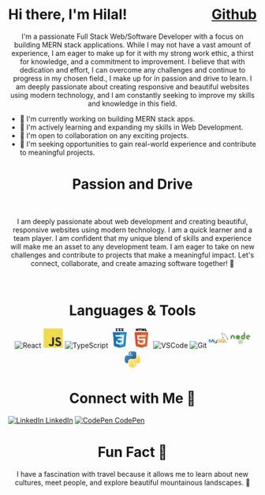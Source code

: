 # Hi there, I'm Hilal! <a href="https://Github.com/HilalAyaz" style="float: right;">Github</a>


<p align="center">
I'm a passionate Full Stack Web/Software Developer with a focus on building MERN stack applications. While I may not have a vast amount of experience, I am eager to make up for it with my strong work ethic, a thirst for knowledge, and a commitment to improvement. I believe that with dedication and effort, I can overcome any challenges and continue to progress in my chosen field., I make up for in passion and drive to learn. I am deeply passionate about creating responsive and beautiful websites using modern technology, and I am constantly seeking to improve my skills and knowledge in this field.</p>

- 🔭 I'm currently working on building MERN stack apps.
- 🌱 I'm actively learning and expanding my skills in Web Development.
- 💼 I'm open to collaboration on any exciting projects.
- 🤔 I'm seeking opportunities to gain real-world experience and contribute to meaningful projects.

<h1 align="center"> Passion and Drive</h1>
<br/>
<p align="center">I am deeply passionate about web development and creating beautiful, responsive websites using modern technology. I am a quick learner and a team player. I am confident that my unique blend of skills and experience will make me an asset to any development team. I am eager to take on new challenges and contribute to projects that make a meaningful impact.
Let's connect, collaborate, and create amazing software together! 🚀</p>
<br/>
<h1 align="center">Languages & Tools</h1>

<p align="center">
  <img src="https://cdn.jsdelivr.net/gh/devicons/devicon/icons/react/react-original.svg" alt="React" width="40" height="40"/>
  <img src="https://raw.githubusercontent.com/devicons/devicon/master/icons/javascript/javascript-original.svg" alt="JavaScript" width="40" height="40"/>
  <img src="https://cdn.jsdelivr.net/gh/devicons/devicon/icons/typescript/typescript-plain.svg" alt="TypeScript" width="40" height="40"/>
  <img src="https://raw.githubusercontent.com/devicons/devicon/master/icons/css3/css3-original-wordmark.svg" alt="CSS3" width="40" height="40"/>
  <img src="https://raw.githubusercontent.com/devicons/devicon/master/icons/html5/html5-original-wordmark.svg" alt="HTML5" width="40" height="40"/>
  <img src="https://cdn.jsdelivr.net/gh/devicons/devicon/icons/vscode/vscode-original.svg" alt="VSCode" width="40" height="40"/>
  <img src="https://cdn.jsdelivr.net/gh/devicons/devicon/icons/git/git-original.svg" alt="Git" width="40" height="40"/>
  <img src="https://raw.githubusercontent.com/devicons/devicon/1119b9f84c0290e0f0b38982099a2bd027a48bf1/icons/mysql/mysql-original-wordmark.svg" alt="MySQL" width="40" height="40"/>
  <img src="https://raw.githubusercontent.com/devicons/devicon/1119b9f84c0290e0f0b38982099a2bd027a48bf1/icons/nodejs/nodejs-plain-wordmark.svg" alt="Node.js" width="40" height="40"/> 
  <img src="https://raw.githubusercontent.com/devicons/devicon/1119b9f84c0290e0f0b38982099a2bd027a48bf1/icons/python/python-original.svg" alt="Python" width="40" height="40"/>
</p>

<h1 align="center"> Connect with Me 🤝</h1>


  <a href="https://linkedin.com/in/itshilaal/" ><img src="https://cdn.jsdelivr.net/gh/devicons/devicon/icons/linkedin/linkedin-original.svg" alt="LinkedIn" height="auto" width="20"/> LinkedIn</a>
  <a href="https://codepen.io/HilalAyaz"><img src="https://img.icons8.com/external-tal-revivo-shadow-tal-revivo/24/000000/external-multi-platform-online-code-editor-and-open-source-learning-service-logo-shadow-tal-revivo.png" alt="CodePen" height="auto" width="20"/> CodePen</a>


<h1 align="center">Fun Fact 🌄</h1>

<p align="center">I have a fascination with travel because it allows me to learn about new cultures, meet people, and explore beautiful mountainous landscapes. 🌄 </p>

<br/>
<br/>
<br/>
